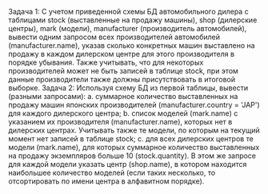Задача 1: С учетом приведенной схемы БД автомобильного дилера с таблицами stock (выставленные на продажу машины), shop (дилерские центры), mark (модели), manufacturer (производитель автомобилей), вывести одним запросом всех производителей автомобилей (manufacturer.name), указав сколько конкретных машин выставлено на продажу в каждом дилерском центре для этого производителя в порядке убывания. Также учитывать, что для некоторых производителей может не быть записей в таблице stock, при этом данные производители также должны присутствовать в итоговой выборке.
Задача 2: Используя схему БД из первой таблицы, вывести (разными запросами):
a.	суммарное количество выставленных на продажу машин японских производителей (manufacturer.country = 'JAP') для каждого дилерского центра;
b.	список моделей (mark.name) с указанием их производителя (manufacturer.name), которых нет в дилерских центрах. Учитывать также те модели, по которым на текущий момент нет записей в таблице stock;
c.	для всех дилерских центров те модели (mark.name), для которых суммарное количество выставленных на продажу экземпляров больше 10 (stock.quantity). В этом же запросе для каждой модели указать центр (shop.name), в котором находится наибольшее количество моделей (если таких несколько, то отсортировать по имени центра в алфавитном порядке).

